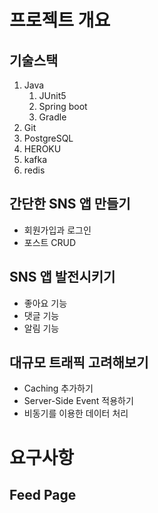 # 프로젝트 개요

## 기술스택
1. Java
   1. JUnit5
   2. Spring boot
   3. Gradle
2. Git
3. PostgreSQL
4. HEROKU
5. kafka
6. redis

## 간단한 SNS 앱 만들기
- 회원가입과 로그인
- 포스트 CRUD

## SNS 앱 발전시키기
- 좋아요 기능
- 댓글 기능
- 알림 기능

## 대규모 트래픽 고려해보기
- Caching 추가하기
- Server-Side Event 적용하기
- 비동기를 이용한 데이터 처리

# 요구사항

## Feed Page
